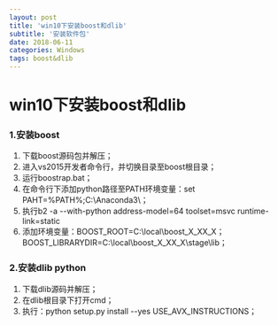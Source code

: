 ```yaml
---
layout: post
title: 'win10下安装boost和dlib'
subtitle: '安装软件包'
date: 2018-06-11
categories: Windows
tags: boost&dlib 
---
```


# win10下安装boost和dlib
### 1.安装boost
1. 下载boost源码包并解压；
2. 进入vs2015开发者命令行，并切换目录至boost根目录；
3. 运行boostrap.bat；
4. 在命令行下添加python路径至PATH环境变量：set PAHT=%PATH%;C:\Anaconda3\；
5. 执行b2 -a --with-python address-model=64 toolset=msvc runtime-link=static
6. 添加环境变量：BOOST_ROOT=C:\local\boost_X_XX_X；BOOST_LIBRARYDIR=C:\local\boost_X_XX_X\stage\lib；

### 2.安装dlib python
1. 下载dlib源码并解压；
2. 在dlib根目录下打开cmd；
3. 执行：python setup.py install --yes USE_AVX_INSTRUCTIONS；